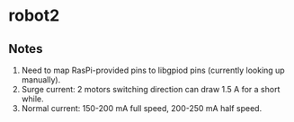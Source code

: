 # robot2

## Notes

1. Need to map RasPi-provided pins to libgpiod pins (currently looking up manually).
2. Surge current: 2 motors switching direction can draw 1.5 A for a short while.
3. Normal current: 150-200 mA full speed, 200-250 mA half speed.
